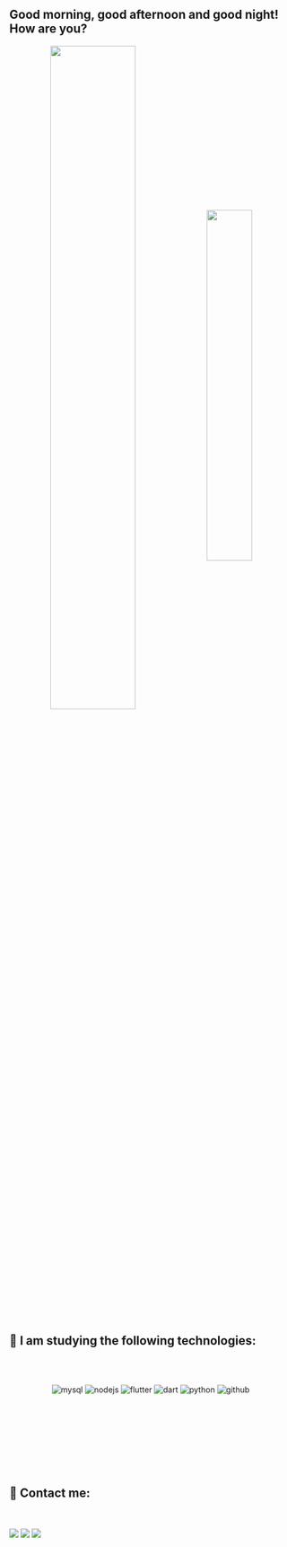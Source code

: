 ## Good morning, good afternoon and good night! How are you?

<div  align="center" style="margin-bottom:100px">
<img width=55% align="center"  src="https://github-readme-streak-stats.herokuapp.com?user=viniflores7&theme=radical&mode=weekly" />
<img width=40% align="center" src="https://github-readme-stats-git-main-rafaelalexandrino.vercel.app/api/top-langs/?username=viniflores7&show_icons=true&theme=radical&layout=compact" />
 </div>
 
 &nbsp;
 &nbsp;


## 🌱 I am studying the following technologies:
<br></br>

<div align="center" style="margin-bottom:100px">
      <img alt='mysql' src='https://img.shields.io/badge/MySQL-005C84?style=for-the-badge&logo=mysql&logoColor=white' />
      <img alt='nodejs' src='https://img.shields.io/badge/Node.js-43853D?style=for-the-badge&logo=node.js&logoColor=white' />
      <img alt='flutter' src='https://img.shields.io/badge/Flutter-02569B?style=for-the-badge&logo=flutter&logoColor=white' />
      <img alt='dart' src='https://img.shields.io/badge/Dart-0175C2?style=for-the-badge&logo=dart&logoColor=white' />
      <img alt='python' src='https://img.shields.io/badge/Python-14354C?style=for-the-badge&logo=python&logoColor=white' />
      <img alt='github' src='https://img.shields.io/badge/GitHub-100000?style=for-the-badge&logo=github&logoColor=white' />
</div>

<br></br>
## 💬 Contact me:
<br></br>
<a href="https://www.linkedin.com/in/vinícius-flores-ribeiro-844492268/" target="_blank"><img src="https://img.shields.io/badge/-LinkedIn-%230077B5?style=for-the-badge&logo=linkedin&logoColor=white" target="_blank"></a> 
<a href = "mailto:viniciusfribeiro1207@gmail.com"><img src="https://img.shields.io/badge/-Gmail-%23333?style=for-the-badge&logo=gmail&logoColor=white" target="_blank"></a>
<a href="https://www.instagram.com/vini_flores7/" target="_blank"><img src="https://img.shields.io/badge/-Instagram-%23E4405F?style=for-the-badge&logo=instagram&logoColor=white" target="_blank"></a>
